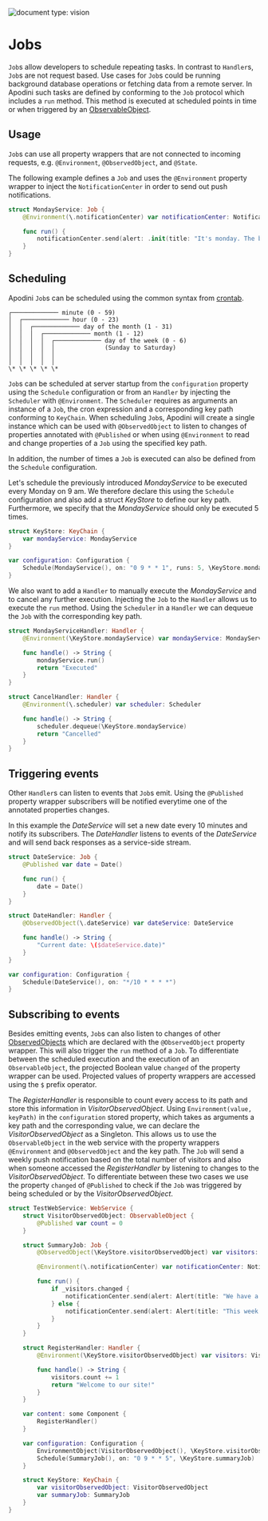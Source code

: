 ![document type: vision](https://apodini.github.io/resources/markdown-labels/document_type_vision.svg)

# Jobs

`Job`s allow developers to schedule repeating tasks. In contrast to `Handler`s, `Job`s are not request based.
Use cases for `Job`s could be running background database operations or fetching data from a remote server.
In Apodini such tasks are defined by conforming to the `Job` protocol which includes a `run` method.
This method is executed at scheduled points in time or when triggered by an [ObservableObject](<./../Communicational\ Patterns/2.\ Tooling/2.4.\ ObservedObject.md>).

## Usage

`Job`s can use all property wrappers that are not connected to incoming requests, e.g. `@Environment`, `@ObservedObject`, and `@State`.

The following example defines a `Job` and uses the `@Environment` property wrapper to inject the `NotificationCenter` in order to send out push notifications.

```swift
struct MondayService: Job {
    @Environment(\.notificationCenter) var notificationCenter: NotificationCenter

    func run() {
        notificationCenter.send(alert: .init(title: "It's monday. The beginning of a new week"), to: "newsletter")
    }
}
```

## Scheduling

Apodini `Job`s can be scheduled using the common syntax from [crontab](https://man7.org/linux/man-pages/man5/crontab.5.html).

```
┌───────────── minute (0 - 59)
│  ┌───────────── hour (0 - 23)
│  │  ┌───────────── day of the month (1 - 31)
│  │  │  ┌───────────── month (1 - 12)
│  │  │  │  ┌───────────── day of the week (0 - 6)
│  │  │  │  │              (Sunday to Saturday)
│  │  │  │  │
│  │  │  │  │
\* \* \* \* \*
```

`Job`s can be scheduled at server startup from the `configuration` property using the `Schedule` configuration or from an `Handler` by injecting the `Scheduler` with `@Environment`. The `Scheduler` requires as arguments an instance of a `Job`, the cron expression and a corresponding key path conforming to `KeyChain`.
When scheduling `Job`s, Apodini will create a single instance which can be used with `@ObservedObject` to listen to changes of properties annotated with `@Published` or when using `@Environment` to read and change properties of a `Job` using the specified key path.

In addition, the number of times a `Job` is executed can also be defined from the `Schedule` configuration.

Let's schedule the previously introduced _MondayService_ to be executed every Monday on 9 am.
We therefore declare this using the `Schedule` configuration and also add a struct _KeyStore_ to define our key path.
Furthermore, we specify that the _MondayService_ should only be executed 5 times.

```swift
struct KeyStore: KeyChain {
    var mondayService: MondayService
}

var configuration: Configuration {
    Schedule(MondayService(), on: "0 9 * * 1", runs: 5, \KeyStore.mondayService)
}
```

We also want to add a `Handler` to manually execute the _MondayService_ and to cancel any further execution. Injecting the `Job` to the `Handler` allows us to execute the `run` method. Using the `Scheduler` in a `Handler` we can dequeue the `Job` with the corresponding key path.

```swift
struct MondayServiceHandler: Handler {
    @Environment(\KeyStore.mondayService) var mondayService: MondayService

    func handle() -> String {
        mondayService.run()
        return "Executed"
    }
}

struct CancelHandler: Handler {
    @Environment(\.scheduler) var scheduler: Scheduler

    func handle() -> String {
        scheduler.dequeue(\KeyStore.mondayService)
        return "Cancelled"
    }
}

```

## Triggering events

Other `Handler`s can listen to events that `Job`s emit.
Using the `@Published` property wrapper subscribers will be notified everytime one of the annotated properties changes.

In this example the _DateService_ will set a new date every 10 minutes and notify its subscribers.
The _DateHandler_ listens to events of the _DateService_ and will send back responses as a service-side stream.

```swift
struct DateService: Job {
    @Published var date = Date()

    func run() {
        date = Date()
    }
}

struct DateHandler: Handler {
    @ObservedObject(\.dateService) var dateService: DateService

    func handle() -> String {
        "Current date: \($dateService.date)"
    }
}

var configuration: Configuration {
    Schedule(DateService(), on: "*/10 * * * *")
}
```

## Subscribing to events

Besides emitting events, `Job`s can also listen to changes of other [ObservedObjects](<./../Communicational\ Patterns/2.\ Tooling/2.4.\ ObservedObject.md>) which are declared with the `@ObservedObject` property wrapper.
This will also trigger the `run` method of a `Job`.
To differentiate between the scheduled execution and the execution of an `ObservableObject`, the projected Boolean value `changed` of the property wrapper can be used. Projected values of property wrappers are accessed using the `$` prefix operator.

The _RegisterHandler_ is responsible to count every access to its path and store this information in _VisitorObservedObject_. Using `Environment(value, keyPath)` in the `configuration` stored property, which takes as arguments a key path and the corresponding value, we can declare the _VisitorObservedObject_ as a Singleton. This allows us to use the `ObservableObject` in the web service with the property wrappers `@Environment` and `@ObservedObject` and the key path. The `Job` will send a weekly push notification based on the total number of visitors and also when someone accessed the _RegisterHandler_ by listening to changes to the _VisitorObservedObject_. To differentiate between these two cases we use the property `changed` of `@Published`  to check if the `Job` was triggered by being scheduled or by the _VisitorObservedObject_.

```swift
struct TestWebService: WebService {
    struct VisitorObservedObject: ObservableObject {
        @Published var count = 0
    }

    struct SummaryJob: Job {
        @ObservedObject(\KeyStore.visitorObservedObject) var visitors: VisitorObservedObject

        @Environment(\.notificationCenter) var notificationCenter: NotificationCenter

        func run() {
            if _visitors.changed {
                notificationCenter.send(alert: Alert(title: "We have a new customer"), to: "visitorTopic")
            } else {
                notificationCenter.send(alert: Alert(title: "This week we had a total of \(visitorObject.count) visitors", to: "visitorTopic"))
            }
        }
    }

    struct RegisterHandler: Handler {
        @Environment(\KeyStore.visitorObservedObject) var visitors: VisitorObservedObject

        func handle() -> String {
            visitors.count += 1
            return "Welcome to our site!"
        }
    }

    var content: some Component {
        RegisterHandler()
    }

    var configuration: Configuration {
        EnvironmentObject(VisitorObservedObject(), \KeyStore.visitorObservedObject)
        Schedule(SummaryJob(), on: "0 9 * * 5", \KeyStore.summaryJob)
    }

    struct KeyStore: KeyChain {
        var visitorObservedObject: VisitorObservedObject
        var summaryJob: SummaryJob
    }
}
```
